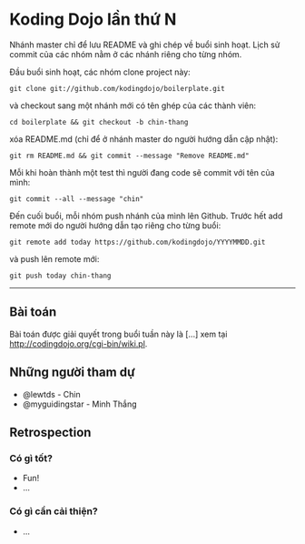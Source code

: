 Koding Dojo lần thứ N
=====================

Nhánh master chỉ để lưu README và ghi chép về buổi sinh hoạt. Lịch sử commit
của các nhóm nằm ở các nhánh riêng cho từng nhóm.

Đầu buổi sinh hoạt, các nhóm clone project này:

    git clone git://github.com/kodingdojo/boilerplate.git

và checkout sang một nhánh mới có tên ghép của các thành viên:

    cd boilerplate && git checkout -b chin-thang

xóa README.md (chỉ để ở nhánh master do người hướng dẫn cập nhật):

    git rm README.md && git commit --message "Remove README.md"
    
Mỗi khi hoàn thành một test thì người đang code sẽ commit với tên của mình:

    git commit --all --message "chin"

Đến cuối buổi, mỗi nhóm push nhánh của mình lên Github. Trước hết add remote
mới do người hướng dẫn tạo riêng cho từng buổi:

    git remote add today https://github.com/kodingdojo/YYYYMMDD.git

và push lên remote mới:

    git push today chin-thang


----


## Bài toán

Bài toán được giải quyết trong buổi tuần này là [...] xem tại <http://codingdojo.org/cgi-bin/wiki.pl>.


## Những người tham dự

- @lewtds - Chin
- @myguidingstar - Minh Thắng


## Retrospection

### Có gì tốt?

- Fun!
- ...

### Có gì cần cải thiện?

- ...

